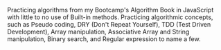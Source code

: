 Practicing algorithms from my Bootcamp's Algorithm Book in JavaScript with little to no use of Built-in methods.
Practicing algorithmic concepts, such as Pseudo coding, DRY (Don't Repeat Yourself), TDD (Test Driven Development), Array manipulation, Associative Array and String manipulation, Binary search, and Regular expression to name a few.
